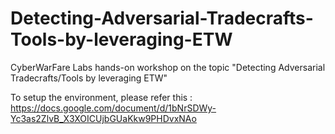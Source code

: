 # Detecting-Adversarial-Tradecrafts-Tools-by-leveraging-ETW
CyberWarFare Labs hands-on workshop on the topic "Detecting Adversarial Tradecrafts/Tools by leveraging ETW"


To setup the environment, please refer this : https://docs.google.com/document/d/1bNrSDWy-Yc3as2ZlvB_X3XOICUjbGUaKkw9PHDvxNAo

